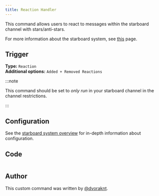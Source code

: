```yaml
---
title: Reaction Handler
---
```


This command allows users to react to messages within the starboard channel with stars/anti-stars.

For more information about the starboard system, see [this](overview) page.

## Trigger

**Type:** `Reaction`<br />
**Additional options:** `Added + Removed Reactions`

:::note

This command should be set to _only run_ in your starboard channel in the channel restrictions.

:::

## Configuration

See the [starboard system overview](overview/#configuration) for in-depth information about configuration.

## Code

```gotmpl file=../../../../src/fun/starboard/v2/reaction_handler.go.tmpl

```

## Author

This custom command was written by [@dvoraknt](https://github.com/dvoraknt).
